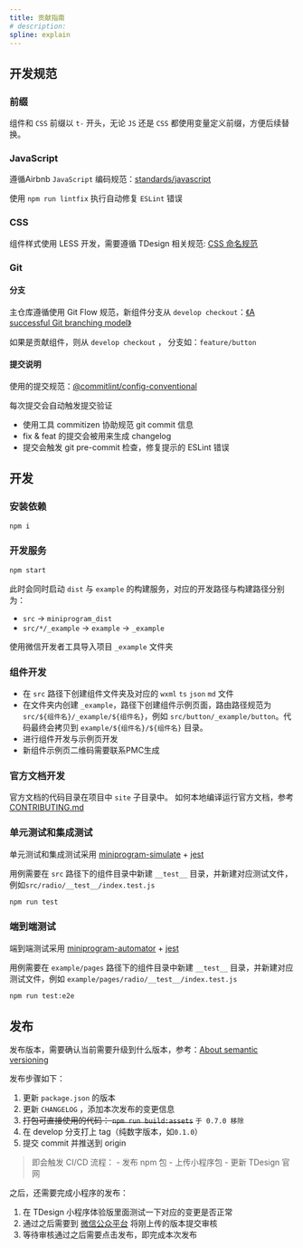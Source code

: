 ```yaml
---
title: 贡献指南
# description: 
spline: explain
---
```

## 开发规范

### 前缀

组件和 `CSS` 前缀以 `t-` 开头，无论 `JS` 还是 `CSS` 都使用变量定义前缀，方便后续替换。

### JavaScript

遵循Airbnb `JavaScript` 编码规范：[standards/javascript](https://github.com/airbnb/javascript)

使用 `npm run lintfix` 执行自动修复 `ESLint` 错误

### CSS

组件样式使用 LESS 开发，需要遵循 TDesign 相关规范: [CSS 命名规范](https://github.com/Tencent/tdesign-common/blob/main/css-naming.md)

### Git

#### 分支

主仓库遵循使用 Git Flow 规范，新组件分支从 `develop checkout`：[《A successful Git branching model》](https://nvie.com/posts/a-successful-git-branching-model/)

如果是贡献组件，则从 `develop checkout` ， 分支如：`feature/button`

#### 提交说明

使用的提交规范：[@commitlint/config-conventional](https://github.com/conventional-changelog/commitlint/tree/master/@commitlint/config-conventional)

每次提交会自动触发提交验证

- 使用工具 commitizen 协助规范 git commit 信息
- fix & feat 的提交会被用来生成 changelog
- 提交会触发 git pre-commit 检查，修复提示的 ESLint 错误

## 开发

### 安装依赖

```bash
npm i
```

### 开发服务

```bash
npm start
```

此时会同时启动 `dist` 与 `example` 的构建服务，对应的开发路径与构建路径分别为：

- `src` -> `miniprogram_dist`
- `src/*/_example` -> `example` -> `_example`

使用微信开发者工具导入项目 `_example` 文件夹

### 组件开发

- 在 `src` 路径下创建组件文件夹及对应的 `wxml` `ts` `json` `md` 文件
- 在文件夹内创建 `_example`，路径下创建组件示例页面，路由路径规范为 `src/${组件名}/_example/${组件名}`，例如 `src/button/_example/button`。代码最终会拷贝到 `example/${组件名}/${组件名}` 目录。
- 进行组件开发与示例页开发
- 新组件示例页二维码需要联系PMC生成

### 官方文档开发

官方文档的代码目录在项目中 `site` 子目录中。
如何本地编译运行官方文档，参考 [CONTRIBUTING.md](https://github.com/Tencent/tdesign-miniprogram/blob/main/site/README.md)

### 单元测试和集成测试
单元测试和集成测试采用 [miniprogram-simulate](https://github.com/wechat-miniprogram/miniprogram-simulate) + [jest](https://jestjs.io/docs/en/getting-started.html) 

用例需要在 `src` 路径下的组件目录中新建 `__test__` 目录，并新建对应测试文件，例如`src/radio/__test__/index.test.js`

```bash
npm run test
```

### 端到端测试
端到端测试采用 [miniprogram-automator](https://developers.weixin.qq.com/miniprogram/dev/devtools/auto/) + [jest](https://jestjs.io/docs/en/getting-started.html) 

用例需要在 `example/pages` 路径下的组件目录中新建 `__test__` 目录，并新建对应测试文件，例如 `example/pages/radio/__test__/index.test.js`

```bash
npm run test:e2e
```

## 发布

发布版本，需要确认当前需要升级到什么版本，参考：[About semantic versioning](https://docs.npmjs.com/about-semantic-versioning)

发布步骤如下：
1. 更新 `package.json` 的版本
2. 更新 `CHANGELOG` ，添加本次发布的变更信息
3. ~~打包可直接使用的代码： `npm run build:assets`~~ `于 0.7.0 移除` 
4. 在 develop 分支打上 tag（纯数字版本，如`0.1.0`）
5. 提交 commit 并推送到 origin

> 即会触发 CI/CD 流程：
    - 发布 npm 包
    - 上传小程序包
    - 更新 TDesign 官网

之后，还需要完成小程序的发布：
1. 在 TDesign 小程序体验版里面测试一下对应的变更是否正常
2. 通过之后需要到 [微信公众平台](https://mp.weixin.qq.com/) 将刚上传的版本提交审核
3. 等待审核通过之后需要点击发布，即完成本次发布
